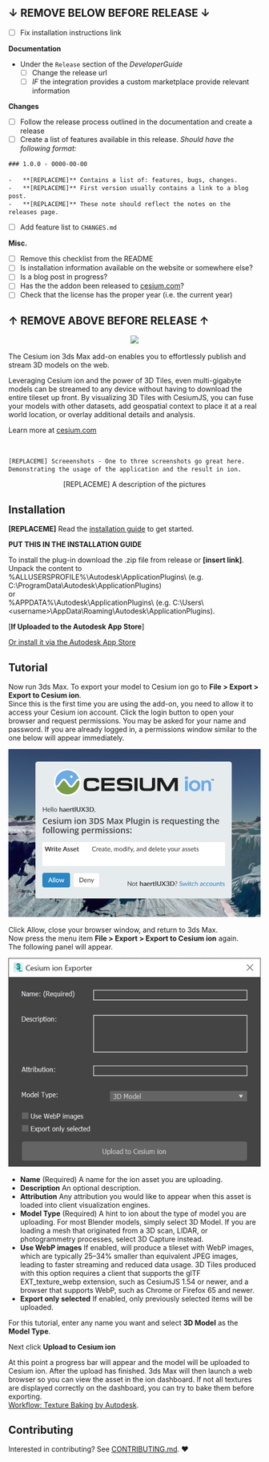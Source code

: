 ## ↓ **REMOVE BELOW BEFORE RELEASE** ↓


-   [ ] Fix installation instructions link

**Documentation**

-   Under the `Release` section of the _DeveloperGuide_
    -   [ ] Change the release url
    -   [ ] _IF_ the integration provides a custom marketplace provide relevant information

**Changes**

-   [ ] Follow the release process outlined in the documentation and create a release
-   [ ] Create a list of features available in this release. _Should have the following format:_

```
### 1.0.0 - 0000-00-00

-   **[REPLACEME]** Contains a list of: features, bugs, changes.
-   **[REPLACEME]** First version usually contains a link to a blog post.
-   **[REPLACEME]** These note should reflect the notes on the releases page.
```

-   [ ] Add feature list to `CHANGES.md`

**Misc.**

-   [ ] Remove this checklist from the README
-   [ ] Is installation information available on the website or somewhere else?
-   [ ] Is a blog post in progress?
-   [ ] Has the the addon been released to [cesium.com](https://github.com/AnalyticalGraphicsInc/cesium.com)?
-   [ ] Check that the license has the proper year (i.e. the current year)

## ↑ **REMOVE ABOVE BEFORE RELEASE** ↑

<p align="center">
  <img src="https://github.com/AnalyticalGraphicsInc/cesium/wiki/logos/Cesium_Logo_Color.jpg" width="50%" />
</p>

The Cesium ion 3ds Max add-on enables you to effortlessly publish and stream 3D models on the web.

Leveraging Cesium ion and the power of 3D Tiles, even multi-gigabyte models can be streamed to any device without having to download the entire tileset up front. By visualizing 3D Tiles with CesiumJS, you can fuse your models with other datasets, add geospatial context to place it at a real world location, or overlay additional details and analysis.

Learn more at [cesium.com](https://cesium.com)

<p align="center">
    <img src="" width="50%" />
    
    [REPLACEME] Screeenshots - One to three screenshots go great here. Demonstrating the usage of the application and the result in ion.
</p>
<p align="center">
    [REPLACEME] A description of the pictures
</p>

## Installation

**[REPLACEME]** Read the [installation guide](https://BROKEN_LINK/) to get started.

**PUT THIS IN THE INSTALLATION GUIDE**

To install the plug-in download the .zip file from release or **[insert link]**.\
Unpack the content to \
%ALLUSERSPROFILE%\Autodesk\ApplicationPlugins\ (e.g. C:\ProgramData\Autodesk\ApplicationPlugins\)\
or\
%APPDATA%\Autodesk\ApplicationPlugins\ (e.g. C:\Users\\\<username>\AppData\Roaming\Autodesk\ApplicationPlugins\).

[**If Uploaded to the Autodesk App Store**]

[Or install it via the Autodesk App Store]()

## Tutorial

Now run 3ds Max. To export your model to Cesium ion go to **File > Export > Export to Cesium ion**.\
Since this is the first time you are using the add-on, you need to allow it to access your Cesium ion account. Click the login button to open your browser and request permissions. You may be asked for your name and password. If you are already logged in, a permissions window similar to the one below will appear immediately.

![Authentification](Documentation/authentification.PNG)

Click Allow, close your browser window, and return to 3ds Max.\
Now press the menu item **File > Export > Export to Cesium ion** again.\
The following panel will appear.

![Upload Dialog](Documentation/upload.PNG)

- **Name** (Required) A name for the ion asset you are uploading.
- **Description** An optional description.
- **Attribution** Any attribution you would like to appear when this asset is loaded into client visualization engines.
- **Model Type** (Required) A hint to ion about the type of model you are uploading. For most Blender models, simply select 3D Model. If you are loading a mesh that originated from a 3D scan, LIDAR, or photogrammetry processes, select 3D Capture instead.
- **Use WebP images** If enabled, will produce a tileset with WebP images, which are typically 25–34% smaller than equivalent JPEG images, leading to faster streaming and reduced data usage. 3D Tiles produced with this option requires a client that supports the glTF EXT_texture_webp extension, such as CesiumJS 1.54 or newer, and a browser that supports WebP, such as Chrome or Firefox 65 and newer.
- **Export only selected** If enabled, only previously selected items will be uploaded.

For this tutorial, enter any name you want and select **3D Model** as the **Model Type**.

Next click **Upload to Cesium ion**

At this point a progress bar will appear and the model will be uploaded to Cesium ion.
After the upload has finished. 3ds Max will then launch a web browser so you can view the asset in the ion dashboard. If not all textures are displayed correctly on the dashboard, you can try to bake them before exporting.\
[Workflow: Texture Baking by Autodesk](https://knowledge.autodesk.com/support/3ds-max/learn-explore/caas/CloudHelp/cloudhelp/2020/ENU/3DSMax-Rendering/files/GUID-37414F9F-5E33-4B1C-A77F-547D0B6F511A-htm.html).


## Contributing

Interested in contributing? See [CONTRIBUTING.md](CONTRIBUTING.md). :heart:
